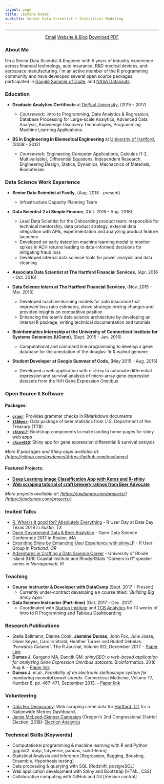 ```yaml
---
layout: page
title: Jasmine Dumas
subtitle: Senior Data Scientist • Statistical Modeling
---
```


-------------

<div align="center">
<a href="mailto:jasmine.dumas@gmail.com" class="btn btn-success"><span class="glyphicons glyphicons-envelope"></span>Email</a> 
<a href="https://jasdumas.github.io/" class="btn btn-success"><span class="glyphicons glyphicons-pencil"></span>Website & Blog</a>
<a href="http://jasdumas.github.io/jasmine_dumas_resume.pdf" class="btn btn-success"><span class="glyphicons glyphicons-download-alt"></span>Download PDF</a>  
</div>


### About Me
I’m a Senior Data Scientist & Engineer with 5 years of industry experience across financial technology, auto insurance, R&D medical devices, and aerospace manufacturing. I'm an active member of the R programming community and have developed several open source packages, participated in [Google Summer of Code](https://www.google-melange.com/archive/gsoc/2015/orgs/rproject/projects/jasdumas.html), and [NASA Datanauts](https://open.nasa.gov/blog/welcome-datanauts-2017-spring-class/). 

### Education 

* **Graduate Analytics Certificate** at [DePaul University](https://www.cdm.depaul.edu/academics/Pages/Current/Analytics-Certificate.aspx), (2015 - 2017)
   * _Coursework_: Intro to Programming, Data Analytics & Regression, Database Processing for Large-scale Analytics, Advanced Data Analysis, Knowledge Discovery Technologies, Programming Machine Learning Applications
   
* **BS in Engineering in Biomedical Engineering** at [University of Hartford](http://www.hartford.edu/ceta/undergraduate/engineering/BM/), (2008 - 2012)
   * _Coursework_: Engineering Computer Applications, Calculus (1-2, Multivariable), Differential Equations, Independent Research, Engineering Design, Statics, Dynamics, Mechacnics of Materials, Biomaterials 

### Data Science Work Experience

- **Senior Data Scientist at Fastly**, (Aug. 2018 - present)
    - Infrastructure Capacity Planning Team

 - **Data Scientist 2 at Simple Finance**, (Oct. 2016 - Aug. 2018)
    - Lead Data Scientist for the Onboarding product team: responsible for technical mentorship, data product strategy, external data integration with APIs, experimentation and analyzing product feature launches
    - Developed an early detection machine learning model to monitor spikes in ACH returns leading to data-informed decisions for mitigating fraud loss
    - Developed internal data science tools for power analysis and data cleaning

- **Associate Data Scientist at The Hartford Financial Services**, (Apr. 2016 - Oct. 2016)
- **Data Science Intern at The Hartford Financial Services**, (Nov. 2015 - Mar. 2016)
    - Developed machine learning models for auto insurance that improved loss ratio estimates, drove strategic pricing changes and provided insights on competitive position
    - Enhancing the team’s data science architecture by developing an internal R package, writing technical documentation and tutorials


- **Bioinformatics Internship at the University of Connecticut Institute for Systems Genomics (UConn)**, (Sept. 2015 - Jan. 2016)
    - Computational and command line programming to develop a gene database for the annotation of the douglas-fir & walnut genome

- **Student Developer at Google Summer of Code**, (May 2015 - Aug. 2015)
    - Developed a web application with `r-shiny` to automate differential expression and survival analysis of micro-array gene expression datasets from the NIH Gene Expression Omnibus


### Open Source `R` Software


#### Packages:
- [**`gramr`**](https://github.com/ropenscilabs/gramr): Provides grammar checks in RMarkdown documents 
- [**`ttbbeer`**](https://CRAN.R-project.org/package=ttbbeer): Data package of beer statistics from U.S. Department of the Treasury (TTB)
- [**`shinyLP`**](https://CRAN.R-project.org/package=shinyLP): Bootstrap components to make landing home pages for shiny web apps
- [**`shinyGEO`**](http://jasdumas.github.io/shinyGEO/): Shiny app for gene expression differential & survival analysis

*More R packages and Shiny apps available at: [https://github.com/jasdumas](https://github.com/jasdumas)*

#### Featured Projects:  
- [**Deep Learning Image Classification App with Keras and R-shiny**](https://jasminedumas.shinyapps.io/image_clf/)
- [**Web scraping tutorial of craft brewery ratings from Beer Advocate**](http://trendct.org/2016/03/18/tutorial-web-scraping-and-mapping-breweries-with-import-io-and-r/)

*More projects available at: [https://jasdumas.com/projects/](https://jasdumas.com/projects/)*


### Invited Talks

* [R, What is it good for? Absolutely Everything](https://github.com/jasdumas/talks/blob/master/r-data-day-texas/r-user-ddtx-jasmine-dumas.pdf) - R User Day at Data Day Texas 2018 in _Austin, TX_
* [Open Government Data & Beer Analytics](https://jasdumas.github.io/talks/odsc-boston/odsc-open-gov-beer.html) - Open Data Science Conference 2017 in _Boston, MA_
* [Extending Shiny by Enhancing User Experience with shinyLP](https://jasdumas.github.io/talks/PDX-R-user-group/pdx-r-user-group-slides.html) - R User Group in _Portland, OR_
* [Adventures in Crafting a Data Science Career](https://jasdumas.github.io/talks/rhodyrstats-R-user-group/rhodyrstats-r-user-group-slides.html) - University of Rhode Island (URI) Coastal Institute and RhodyRStats “Careers in R” speaker series in _Narragansett, RI_

### Teaching

* **Course Instructor & Developer with DataCamp** (Sept. 2017 - Present)
    - Currently under-contract developing a `R` course titled: _'Building Big Shiny Apps'_
* **Data Science Instructor (Part-time)** (Oct. 2017 - Dec. 2017)
    -  Coordinated with [Startup Institute](https://www.startupinstitute.com/intro-courses/data-science/) and [TCB Analytics](http://tcbanalytics.com/2017/09/26/startup-institute-announces-partnership-with-western-new-england-university-and-tcb-analytics-to-deliver-data-science-bootcamp/) for 10 weeks of Intro to R Programming and Tableau Dashboarding


### Research Publications       

* Stella Bollmann, Dianne Cook, **Jasmine Dumas**, John Fox, Julie Josse, Oliver Keyes, Carolin
Strobl, Heather Turner and Rudolf Debelak. _'Forwards Column'_. The R Journal, Volume 9/2, December 2017. - [Paper Link](https://journal.r-project.org/archive/2017-2/forwards.pdf)
* **Dumas J**, Gargano MA, Dancik GM. _shinyGEO: a web-based application for analyzing Gene Expression Omnibus datasets_. Bioinformatics. 2016 Aug 8. - [Paper link](http://bioinformatics.oxfordjournals.org/content/early/2016/08/20/bioinformatics.btw519)
* **Dumas J**, et.al., _Feasibility of an electronic stethoscope system for monitoring neonatal bowel sounds_. Connecticut Medicine, Volume 77, Number 8, pp. 467-471, September 2013. - [Paper link](http://connmed.csms.org/i/157293-sept-2013/20)   

### Volunteering

- [Data For Democracy](http://datafordemocracy.org/): Web scraping crime data for [Hartford, CT](https://github.com/Data4Democracy/usa-dashboard/pull/30) for a Nationwide Metrics Dashboard. 
- [Jamie McLeod-Skinner Campaign](https://jamiefororegon.com/) (Oregon's 2nd Congressional District Election, 2018): [Election Analytics](https://github.com/jasdumas/jms-election-analytics)

### Technical Skills [Keywords]
- Computational programming & machine learning with R and Python [ggplot2. dplyr, tidyverse, pandas, scikit-learn]
- Statistical Analysis and inference [Regression, Bagging, Boosting, Ensemble, Hypothesis testing]
- Data processing & querying with SQL [Redshift, postgreSQL]
- Web application development with Shiny and Bootstrap [HTML, CSS]
- Collaborative computing with GitHub and Git [Version control]


        
